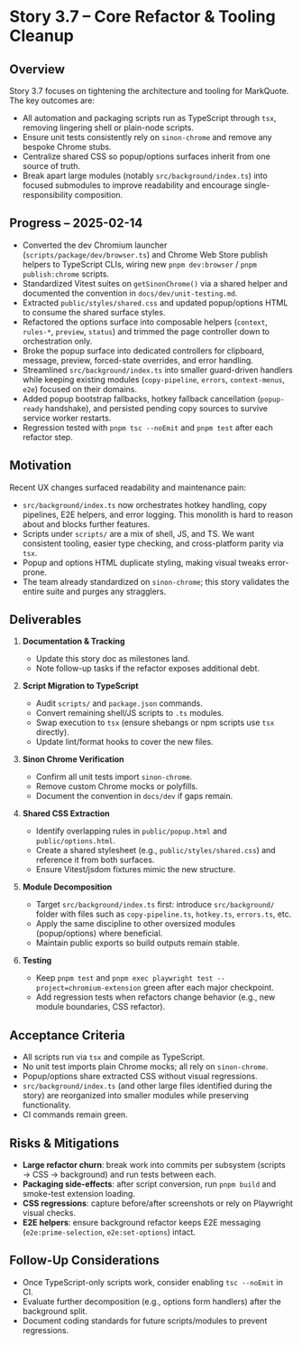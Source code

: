 # Story 3.7 – Core Refactor & Tooling Cleanup

## Overview

Story 3.7 focuses on tightening the architecture and tooling for MarkQuote. The key outcomes are:

- All automation and packaging scripts run as TypeScript through `tsx`, removing lingering shell or plain-node scripts.
- Ensure unit tests consistently rely on `sinon-chrome` and remove any bespoke Chrome stubs.
- Centralize shared CSS so popup/options surfaces inherit from one source of truth.
- Break apart large modules (notably `src/background/index.ts`) into focused submodules to improve readability and encourage single-responsibility composition.

## Progress – 2025-02-14

- Converted the dev Chromium launcher (`scripts/package/dev/browser.ts`) and Chrome Web Store publish helpers to TypeScript CLIs, wiring new `pnpm dev:browser` / `pnpm publish:chrome` scripts.
- Standardized Vitest suites on `getSinonChrome()` via a shared helper and documented the convention in `docs/dev/unit-testing.md`.
- Extracted `public/styles/shared.css` and updated popup/options HTML to consume the shared surface styles.
- Refactored the options surface into composable helpers (`context`, `rules-*`, `preview`, `status`) and trimmed the page controller down to orchestration only.
- Broke the popup surface into dedicated controllers for clipboard, message, preview, forced-state overrides, and error handling.
- Streamlined `src/background/index.ts` into smaller guard-driven handlers while keeping existing modules (`copy-pipeline`, `errors`, `context-menus`, `e2e`) focused on their domains.
- Added popup bootstrap fallbacks, hotkey fallback cancellation (`popup-ready` handshake), and persisted pending copy sources to survive service worker restarts.
- Regression tested with `pnpm tsc --noEmit` and `pnpm test` after each refactor step.

## Motivation

Recent UX changes surfaced readability and maintenance pain:

- `src/background/index.ts` now orchestrates hotkey handling, copy pipelines, E2E helpers, and error logging. This monolith is hard to reason about and blocks further features.
- Scripts under `scripts/` are a mix of shell, JS, and TS. We want consistent tooling, easier type checking, and cross-platform parity via `tsx`.
- Popup and options HTML duplicate styling, making visual tweaks error-prone.
- The team already standardized on `sinon-chrome`; this story validates the entire suite and purges any stragglers.

## Deliverables

1. **Documentation & Tracking**

   - Update this story doc as milestones land.
   - Note follow-up tasks if the refactor exposes additional debt.

2. **Script Migration to TypeScript**

   - Audit `scripts/` and `package.json` commands.
   - Convert remaining shell/JS scripts to `.ts` modules.
   - Swap execution to `tsx` (ensure shebangs or npm scripts use `tsx` directly).
   - Update lint/format hooks to cover the new files.

3. **Sinon Chrome Verification**

   - Confirm all unit tests import `sinon-chrome`.
   - Remove custom Chrome mocks or polyfills.
   - Document the convention in `docs/dev` if gaps remain.

4. **Shared CSS Extraction**

   - Identify overlapping rules in `public/popup.html` and `public/options.html`.
   - Create a shared stylesheet (e.g., `public/styles/shared.css`) and reference it from both surfaces.
   - Ensure Vitest/jsdom fixtures mimic the new structure.

5. **Module Decomposition**

   - Target `src/background/index.ts` first: introduce `src/background/` folder with files such as `copy-pipeline.ts`, `hotkey.ts`, `errors.ts`, etc.
   - Apply the same discipline to other oversized modules (popup/options) where beneficial.
   - Maintain public exports so build outputs remain stable.

6. **Testing**
   - Keep `pnpm test` and `pnpm exec playwright test --project=chromium-extension` green after each major checkpoint.
   - Add regression tests when refactors change behavior (e.g., new module boundaries, CSS refactor).

## Acceptance Criteria

- All scripts run via `tsx` and compile as TypeScript.
- No unit test imports plain Chrome mocks; all rely on `sinon-chrome`.
- Popup/options share extracted CSS without visual regressions.
- `src/background/index.ts` (and other large files identified during the story) are reorganized into smaller modules while preserving functionality.
- CI commands remain green.

## Risks & Mitigations

- **Large refactor churn**: break work into commits per subsystem (scripts → CSS → background) and run tests between each.
- **Packaging side-effects**: after script conversion, run `pnpm build` and smoke-test extension loading.
- **CSS regressions**: capture before/after screenshots or rely on Playwright visual checks.
- **E2E helpers**: ensure background refactor keeps E2E messaging (`e2e:prime-selection`, `e2e:set-options`) intact.

## Follow-Up Considerations

- Once TypeScript-only scripts work, consider enabling `tsc --noEmit` in CI.
- Evaluate further decomposition (e.g., options form handlers) after the background split.
- Document coding standards for future scripts/modules to prevent regressions.
